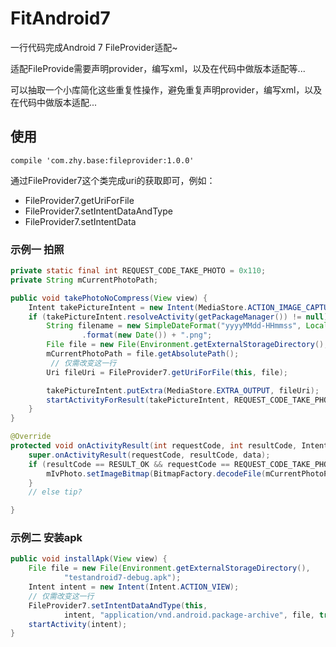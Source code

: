 # FitAndroid7

一行代码完成Android 7 FileProvider适配~

适配FileProvide需要声明provider，编写xml，以及在代码中做版本适配等...

可以抽取一个小库简化这些重复性操作，避免重复声明provider，编写xml，以及在代码中做版本适配...


## 使用

```
compile 'com.zhy.base:fileprovider:1.0.0'
```

通过FileProvider7这个类完成uri的获取即可，例如：

* FileProvider7.getUriForFile
* FileProvider7.setIntentDataAndType
* FileProvider7.setIntentData


### 示例一 拍照

```java
private static final int REQUEST_CODE_TAKE_PHOTO = 0x110;
private String mCurrentPhotoPath;

public void takePhotoNoCompress(View view) {
    Intent takePictureIntent = new Intent(MediaStore.ACTION_IMAGE_CAPTURE);
    if (takePictureIntent.resolveActivity(getPackageManager()) != null) {
        String filename = new SimpleDateFormat("yyyyMMdd-HHmmss", Locale.CHINA)
                .format(new Date()) + ".png";
        File file = new File(Environment.getExternalStorageDirectory(), filename);
        mCurrentPhotoPath = file.getAbsolutePath();
	     // 仅需改变这一行
        Uri fileUri = FileProvider7.getUriForFile(this, file);

        takePictureIntent.putExtra(MediaStore.EXTRA_OUTPUT, fileUri);
        startActivityForResult(takePictureIntent, REQUEST_CODE_TAKE_PHOTO);
    }
}

@Override
protected void onActivityResult(int requestCode, int resultCode, Intent data) {
    super.onActivityResult(requestCode, resultCode, data);
    if (resultCode == RESULT_OK && requestCode == REQUEST_CODE_TAKE_PHOTO) {
        mIvPhoto.setImageBitmap(BitmapFactory.decodeFile(mCurrentPhotoPath));
    }
    // else tip?

}
```

### 示例二 安装apk

```java
public void installApk(View view) {
    File file = new File(Environment.getExternalStorageDirectory(),
            "testandroid7-debug.apk");
    Intent intent = new Intent(Intent.ACTION_VIEW);
    // 仅需改变这一行
    FileProvider7.setIntentDataAndType(this,
            intent, "application/vnd.android.package-archive", file, true);
    startActivity(intent);
}
```



